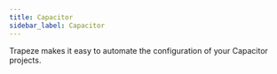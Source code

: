 ```yaml
---
title: Capacitor
sidebar_label: Capacitor
---
```


Trapeze makes it easy to automate the configuration of your Capacitor projects.